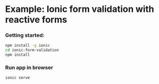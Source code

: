 # Example: Ionic form validation with reactive forms

### Getting started:
```bash
npm install -g ionic
cd ionic-form-validation
npm install
```

### Run app in browser
```bash
ionic serve
```
